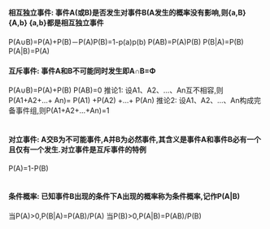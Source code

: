 #### 相互独立事件: 事件A(或B)是否发生对事件B(A发生的概率没有影响,则{a,B} {A,b} {a,b}都是相互独立事件        
P(A∪B)=P(A)+P(B)－P(A)P(B)=1-p(a)p(b)
P(AB)=P(A)P(B)
P(B|A)=P(B)
P(A|B)=P(A)
<br>
#### 互斥事件: 事件A和B不可能同时发生即A∩B=Φ           
P(A∪B)=P(A)+P(B)
P(AB)=0
推论1: 设A1、A2、…、An互不相容,则P(A1+A2+...+ An)= P(A1) +P(A2) +…+ P(An)
推论2: 设A1、A2、…、An构成完备事件组,则P(A1+A2+...+An)=1                 
<br>
#### 对立事件: A交B为不可能事件,A并B为必然事件,其含义是事件A和事件B必有一个且仅有一个发生.对立事件是互斥事件的特例      
P(A)=1-P(B)     
<br>
#### 条件概率: 已知事件B出现的条件下A出现的概率称为条件概率,记作P(A|B)    
当P(A)>0,P(B|A)=P(AB)/P(A)
当P(B)>0,P(A|B)=P(AB)/P(B)
